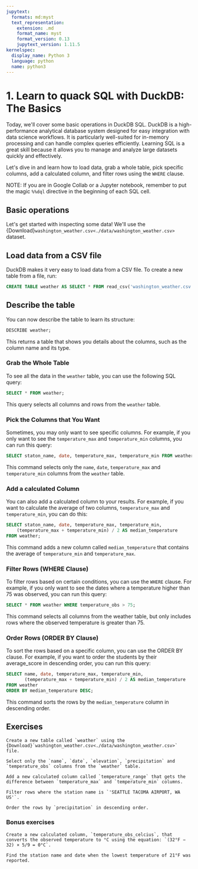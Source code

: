 ```yaml
---
jupytext:
  formats: md:myst
  text_representation:
    extension: .md
    format_name: myst
    format_version: 0.13
    jupytext_version: 1.11.5
kernelspec:
  display_name: Python 3
  language: python
  name: python3
---
```


# 1. Learn to quack SQL with DuckDB: The Basics

Today, we'll cover some basic operations in DuckDB SQL. DuckDB is a high-performance analytical database system designed for easy integration with data science workflows. It is particularly well-suited for in-memory processing and can handle complex queries efficiently. Learning SQL is a great skill because it allows you to manage and analyze large datasets quickly and effectively.

Let's dive in and learn how to load data, grab a whole table, pick specific columns, add a calculated column, and filter rows using the `WHERE` clause.

NOTE: If you are in Google Collab or a Jupyter notebook, remember to put the magic `%%dql` directive in the beginning of each SQL cell.

## Basic operations

Let's get started with inspecting some data! We'll use the {Download}`washington_weather.csv<./data/washington_weather.csv>` dataset.

## Load data from a CSV file

DuckDB makes it very easy to load data from a CSV file. To create a new table from a file, run:

```SQL
CREATE TABLE weather AS SELECT * FROM read_csv('washington_weather.csv');
```

## Describe the table

You can now describe the table to learn its structure:

```SQL
DESCRIBE weather;
```

This returns a table that shows you details about the columns, such as the column name and its type.

### Grab the Whole Table

To see all the data in the `weather` table, you can use the following SQL query:

```SQL
SELECT * FROM weather;
```

This query selects all columns and rows from the `weather` table.

### Pick the Columns that You Want

Sometimes, you may only want to see specific columns. For example, if you only want to see the `temperature_max` and `temperature_min` columns, you can run this query:

```SQL
SELECT staton_name, date, temperature_max, temperature_min FROM weather;
```

This command selects only the `name`, `date`, `temperature_max` and `temperature_min` columns from the `weather` table.

### Add a calculated Column

You can also add a calculated column to your results. For example, if you want to calculate the average of two columns, `temperature_max` and `temperature_min`, you can do this:

```SQL
SELECT staton_name, date, temperature_max, temperature_min, 
    (temperature_max + temperature_min) / 2 AS median_temperature 
FROM weather;
```

This command adds a new column called `median_temperature` that contains the average of `temperature_min` and `temperature_max`.

### Filter Rows (WHERE Clause)
To filter rows based on certain conditions, you can use the `WHERE` clause. For example, if you only want to see the dates where a temperature higher than 75 was observed, you can run this query:

```SQL
SELECT * FROM weather WHERE temperature_obs > 75;
```

This command selects all columns from the weather table, but only includes rows where the observed temperature is greater than 75.


### Order Rows (ORDER BY Clause)
To sort the rows based on a specific column, you can use the ORDER BY clause. For example, if you want to order the students by their average_score in descending order, you can run this query:

```SQL
SELECT name, date, temperature_max, temperature_min, 
       (temperature_max + temperature_min) / 2 AS median_temperature 
FROM weather
ORDER BY median_temperature DESC;
```

This command sorts the rows by the `median_temperature` column in descending order.


## Exercises

```{admonition} Exercise
Create a new table called `weather` using the {Download}`washington_weather.csv<./data/washington_weather.csv>` file.
```

```{admonition} Exercise
Select only the `name`, `date`, `elevation`, `precipitation` and `temperature_obs` columns from the `weather` table.
```

```{admonition} Exercise
Add a new calculated column called `temperature_range` that gets the difference between `temperature_max` and `temperature_min` columns.
```

```{admonition} Exercise
Filter rows where the station name is `'SEATTLE TACOMA AIRPORT, WA US'`.
```

```{admonition} Exercise
Order the rows by `precipitation` in descending order.
```

### Bonus exercises

```{admonition} Exercise
Create a new calculated column, `temperature_obs_celcius`, that converts the observed temperature to °C using the equation: `(32°F − 32) × 5/9 = 0°C`.
```

```{admonition} Exercise
Find the station name and date when the lowest temperature of 21°F was reported.
```
